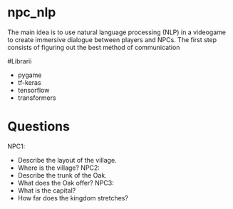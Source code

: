 # npc_nlp
The main idea is to use natural language processing (NLP) in a videogame to create immersive dialogue between players and NPCs.
The first step consists of figuring out the best method of communication

#Librarii
- pygame
- tf-keras
- tensorflow
- transformers

# Questions
NPC1:
- Describe the layout of the village.
- Where is the village?
NPC2:
- Describe the trunk of the Oak.
- What does the Oak offer?
NPC3:
- What is the capital?
- How far does the kingdom stretches?
